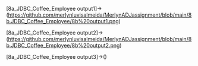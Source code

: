 
[8a_JDBC_Coffee_Employee output1]->(https://github.com/merlynluvisalmeida/MerlynADJassignment/blob/main/8b.JDBC_Coffee_Employee/8b%20output1.png)

[8a_JDBC_Coffee_Employee output2]->(https://github.com/merlynluvisalmeida/MerlynADJassignment/blob/main/8b.JDBC_Coffee_Employee/8b%20output2.png)

[8a_JDBC_Coffee_Employee output3]->()


